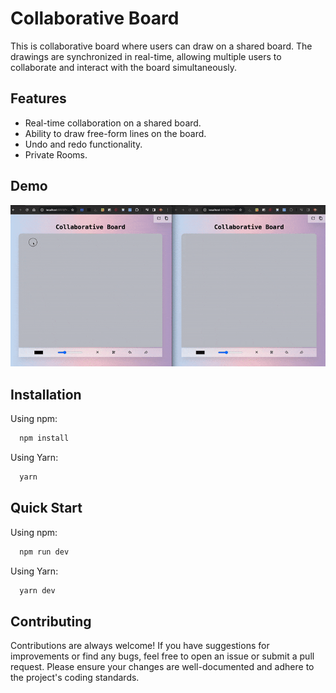 # Collaborative Board

This is collaborative board where users can draw on a shared board. The drawings are synchronized in real-time, allowing multiple users to collaborate and interact with the board simultaneously.

## Features

- Real-time collaboration on a shared board.
- Ability to draw free-form lines on the board.
- Undo and redo functionality.
- Private Rooms.

## Demo

![Preview](preview.gif?raw=true "Preview")

## Installation

Using npm:

```bash
  npm install
```

Using Yarn:

```bash
  yarn
```

## Quick Start

Using npm:

```bash
  npm run dev
```

Using Yarn:

```bash
  yarn dev
```

## Contributing

Contributions are always welcome! If you have suggestions for improvements or find any bugs, feel free to open an issue or submit a pull request. Please ensure your changes are well-documented and adhere to the project's coding standards.
